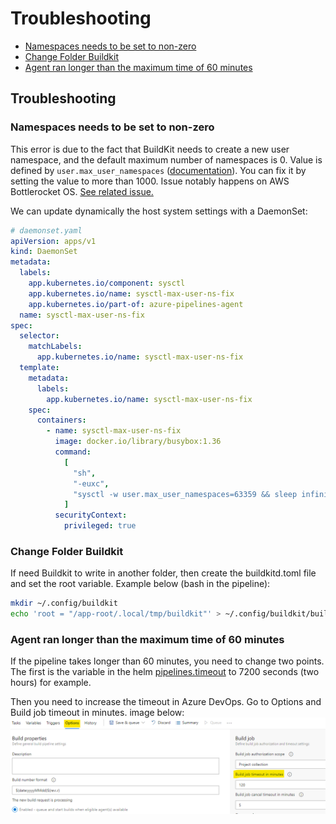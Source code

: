 # Troubleshooting <!-- omit in toc -->

- [Namespaces needs to be set to non-zero](#Namespaces-needs-to-be-set-to-non-zero)
- [Change Folder Buildkit](#Change-Folder-Buildkit)
- [Agent ran longer than the maximum time of 60 minutes](#Agent-ran-longer-than-the-maximum-time-of-60-minutes)

## Troubleshooting

### Namespaces needs to be set to non-zero

This error is due to the fact that BuildKit needs to create a new user namespace, and the default maximum number of namespaces is 0. Value is defined by `user.max_user_namespaces` ([documentation](https://man7.org/linux/man-pages/man7/namespaces.7.html)). You can fix it by setting the value to more than 1000. Issue notably happens on AWS Bottlerocket OS. [See related issue.](https://github.com/clemlesne/azure-pipelines-agent/issues/19)

We can update dynamically the host system settings with a DaemonSet:

```yaml
# daemonset.yaml
apiVersion: apps/v1
kind: DaemonSet
metadata:
  labels:
    app.kubernetes.io/component: sysctl
    app.kubernetes.io/name: sysctl-max-user-ns-fix
    app.kubernetes.io/part-of: azure-pipelines-agent
  name: sysctl-max-user-ns-fix
spec:
  selector:
    matchLabels:
      app.kubernetes.io/name: sysctl-max-user-ns-fix
  template:
    metadata:
      labels:
        app.kubernetes.io/name: sysctl-max-user-ns-fix
    spec:
      containers:
        - name: sysctl-max-user-ns-fix
          image: docker.io/library/busybox:1.36
          command:
            [
              "sh",
              "-euxc",
              "sysctl -w user.max_user_namespaces=63359 && sleep infinity",
            ]
          securityContext:
            privileged: true
```

### Change Folder Buildkit

If need Buildkit to write in another folder, then create the buildkitd.toml file and set the root variable. Example below (bash in the pipeline):

```bash
mkdir ~/.config/buildkit
echo 'root = "/app-root/.local/tmp/buildkit"' > ~/.config/buildkit/buildkitd.toml
```

### Agent ran longer than the maximum time of 60 minutes

If the pipeline takes longer than 60 minutes, you need to change two points. The first is the variable in the helm [pipelines.timeout](https://github.com/clemlesne/azure-pipelines-agent#Helm-values) to 7200 seconds (two hours) for example.

Then you need to increase the timeout in Azure DevOps. Go to Options and Build job timeout in minutes. image below:
![AzureDevOps](./images/azuredevops.png)
